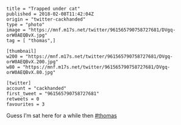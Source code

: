 ```
title = "Trapped under cat"
published = 2018-02-08T11:42:04Z
origin = "twitter-cackhanded"
type = "photo"
image = "https://mnf.m17s.net/twitter/961565790758727681/DVgq-orW0AEQBvX.jpg"
tag = [ "thomas",]

[thumbnail]
w200 = "https://mnf.m17s.net/twitter/961565790758727681/DVgq-orW0AEQBvX.200.jpg"
w80 = "https://mnf.m17s.net/twitter/961565790758727681/DVgq-orW0AEQBvX.80.jpg"

[twitter]
account = "cackhanded"
first_tweet = "961565790758727681"
retweets = 0
favourites = 3
```

Guess I’m sat here for a while then [#thomas](/tags/thomas/)

<p class='image'><img src='https://mnf.m17s.net/twitter/961565790758727681/DVgq-orW0AEQBvX.jpg' alt=''></p>

